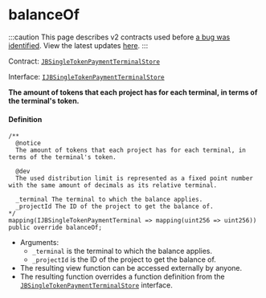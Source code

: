 # balanceOf

:::caution
This page describes v2 contracts used before [a bug was identified](/2022-05-24/). View the latest updates [here](https://juicebox.money/#/v2-bug-updates/).
:::

Contract: [`JBSingleTokenPaymentTerminalStore`](/protocol/api/contracts/jbsingletokenpaymentterminalstore/README.md)​‌

Interface: [`IJBSingleTokenPaymentTerminalStore`](/protocol/api/interfaces/ijbsingletokenpaymentterminalstore.md)

**The amount of tokens that each project has for each terminal, in terms of the terminal's token.**

#### Definition

```
/**
  @notice
  The amount of tokens that each project has for each terminal, in terms of the terminal's token.

  @dev
  The used distribution limit is represented as a fixed point number with the same amount of decimals as its relative terminal.

  _terminal The terminal to which the balance applies.
  _projectId The ID of the project to get the balance of.
*/
mapping(IJBSingleTokenPaymentTerminal => mapping(uint256 => uint256)) public override balanceOf;
```

* Arguments:
  * `_terminal` is the terminal to which the balance applies.
  * `_projectId` is the ID of the project to get the balance of.
* The resulting view function can be accessed externally by anyone.
* The resulting function overrides a function definition from the [`JBSingleTokenPaymentTerminalStore`](/protocol/api/interfaces/ijbsingletokenpaymentterminalstore.md) interface.
